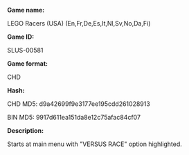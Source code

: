 **Game name:**

LEGO Racers (USA) (En,Fr,De,Es,It,Nl,Sv,No,Da,Fi)

**Game ID:**

SLUS-00581

**Game format:**

CHD

**Hash:**

CHD MD5: d9a42699f9e3177ee195cdd261028913

BIN MD5: 9917d611ea151da8e12c75afac84cf07

**Description:**

Starts at main menu with "VERSUS RACE" option highlighted.